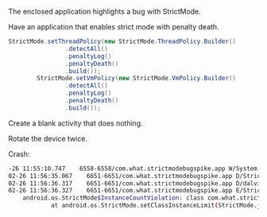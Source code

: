 The enclosed application highlights a bug with StrictMode.

Have an application that enables strict mode with penalty death.

```java
StrictMode.setThreadPolicy(new StrictMode.ThreadPolicy.Builder()
                .detectAll()
                .penaltyLog()
                .penaltyDeath()
                .build());
        StrictMode.setVmPolicy(new StrictMode.VmPolicy.Builder()
                .detectAll()
                .penaltyLog()
                .penaltyDeath()
                .build());
```
                
Create a blank activity that does nothing.
                
Rotate the device twice.
                
Crash:

```bash
-26 11:55:10.747    6558-6558/com.what.strictmodebugspike.app W/System.err﹕ StrictMode VmPolicy violation with POLICY_DEATH; shutting down.
02-26 11:56:35.067    6651-6651/com.what.strictmodebugspike.app D/StrictModeFail﹕ Rotate the device twice I will crash.
02-26 11:56:36.317    6651-6651/com.what.strictmodebugspike.app D/dalvikvm﹕ GC_EXPLICIT freed 124K, 3% free 7693K/7884K, paused 2ms+2ms, total 59ms
02-26 11:56:36.327    6651-6651/com.what.strictmodebugspike.app E/StrictMode﹕ class com.what.strictmodebugspike.app.MainActivity; instances=2; limit=1
    android.os.StrictMode$InstanceCountViolation: class com.what.strictmodebugspike.app.MainActivity; instances=2; limit=1
            at android.os.StrictMode.setClassInstanceLimit(StrictMode.java:1)
```
